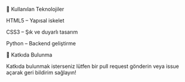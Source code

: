 🎨 Kullanılan Teknolojiler

HTML5 – Yapısal iskelet

CSS3 – Şık ve duyarlı tasarım

Python – Backend geliştirme

🤝 Katkıda Bulunma

Katkıda bulunmak isterseniz lütfen bir pull request gönderin veya issue açarak geri bildirim sağlayın!

